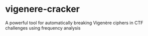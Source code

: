 # vigenere-cracker
A powerful tool for automatically breaking Vigenère ciphers in CTF challenges using frequency analysis
